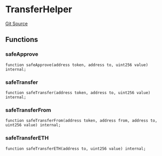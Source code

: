 # TransferHelper
[Git Source](https://github.com/KlimaDAO/klimadao-solidity/blob/29fd912e7e35bfd36ad9c6e57c2a312d3aed3640/src/integrations/sushixklima/SushiRouterV02.sol)


## Functions
### safeApprove


```solidity
function safeApprove(address token, address to, uint256 value) internal;
```

### safeTransfer


```solidity
function safeTransfer(address token, address to, uint256 value) internal;
```

### safeTransferFrom


```solidity
function safeTransferFrom(address token, address from, address to, uint256 value) internal;
```

### safeTransferETH


```solidity
function safeTransferETH(address to, uint256 value) internal;
```

